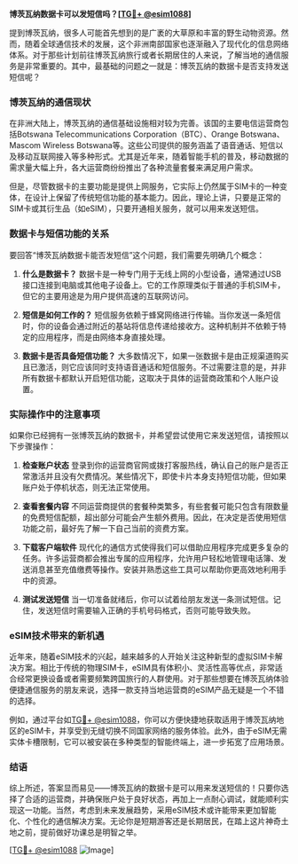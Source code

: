 **博茨瓦纳数据卡可以发短信吗？[[TG💪+ @esim1088](https://t.me/s/esim1088)]**

提到博茨瓦纳，很多人可能首先想到的是广袤的大草原和丰富的野生动物资源。然而，随着全球通信技术的发展，这个非洲南部国家也逐渐融入了现代化的信息网络体系。对于那些计划前往博茨瓦纳旅行或者长期居住的人来说，了解当地的通信服务是非常重要的。其中，最基础的问题之一就是：博茨瓦纳的数据卡是否支持发送短信呢？

### 博茨瓦纳的通信现状

在非洲大陆上，博茨瓦纳的通信基础设施相对较为完善。该国的主要电信运营商包括Botswana Telecommunications Corporation（BTC）、Orange Botswana、Mascom Wireless Botswana等。这些公司提供的服务涵盖了语音通话、短信以及移动互联网接入等多种形式。尤其是近年来，随着智能手机的普及，移动数据的需求量大幅上升，各大运营商纷纷推出了各种流量套餐来满足用户需求。

但是，尽管数据卡的主要功能是提供上网服务，它实际上仍然属于SIM卡的一种变体，在设计上保留了传统短信功能的基本能力。因此，理论上讲，只要是正常的SIM卡或其衍生品（如eSIM），只要开通相关服务，就可以用来发送短信。

### 数据卡与短信功能的关系

要回答“博茨瓦纳数据卡能否发短信”这个问题，我们需要先明确几个概念：

1. **什么是数据卡？**
   数据卡是一种专门用于无线上网的小型设备，通常通过USB接口连接到电脑或其他电子设备上。它的工作原理类似于普通的手机SIM卡，但它的主要用途是为用户提供高速的互联网访问。

2. **短信是如何工作的？**
   短信服务依赖于蜂窝网络进行传输。当你发送一条短信时，你的设备会通过附近的基站将信息传递给接收方。这种机制并不依赖于特定的应用程序，而是由网络本身直接处理。

3. **数据卡是否具备短信功能？**
   大多数情况下，如果一张数据卡是由正规渠道购买且已激活，则它应该同时支持语音通话和短信服务。不过需要注意的是，并非所有数据卡都默认开启短信功能，这取决于具体的运营商政策和个人账户设置。

### 实际操作中的注意事项

如果你已经拥有一张博茨瓦纳的数据卡，并希望尝试使用它来发送短信，请按照以下步骤操作：

1. **检查账户状态**
   登录到你的运营商官网或拨打客服热线，确认自己的账户是否正常激活并且没有欠费情况。某些情况下，即使卡片本身支持短信功能，但如果账户处于停机状态，则无法正常使用。

2. **查看套餐内容**
   不同运营商提供的套餐种类繁多，有些套餐可能只包含有限数量的免费短信配额，超出部分可能会产生额外费用。因此，在决定是否使用短信功能之前，最好先了解一下自己当前的资费方案。

3. **下载客户端软件**
   现代化的通信方式使得我们可以借助应用程序完成更多复杂的任务。许多运营商都会推出专属的应用程序，允许用户轻松地管理电话簿、发送消息甚至充值缴费等操作。安装并熟悉这些工具可以帮助你更高效地利用手中的资源。

4. **测试发送短信**
   当一切准备就绪后，你可以试着给朋友发送一条测试短信。记住，发送短信时需要输入正确的手机号码格式，否则可能导致失败。

### eSIM技术带来的新机遇

近年来，随着eSIM技术的兴起，越来越多的人开始关注这种新型的虚拟SIM卡解决方案。相比于传统的物理SIM卡，eSIM具有体积小、灵活性高等优点，非常适合经常更换设备或者需要频繁跨国旅行的人群使用。对于那些想要在博茨瓦纳体验便捷通信服务的朋友来说，选择一款支持当地运营商的eSIM产品无疑是一个不错的选择。

例如，通过平台如[TG💪+ @esim1088](https://t.me/s/esim1088)，你可以方便快捷地获取适用于博茨瓦纳地区的eSIM卡，并享受到无缝切换不同国家网络的服务体验。此外，由于eSIM无需实体卡槽限制，它可以被安装在多种类型的智能终端上，进一步拓宽了应用场景。

### 结语

综上所述，答案显而易见——博茨瓦纳的数据卡是可以用来发送短信的！只要你选择了合适的运营商，并确保账户处于良好状态，再加上一点耐心调试，就能顺利实现这一功能。当然，考虑到未来发展趋势，采用eSIM技术或许能带来更加智能化、个性化的通信解决方案。无论你是短期游客还是长期居民，在踏上这片神奇土地之前，提前做好功课总是明智之举。

[[TG💪+ @esim1088](https://t.me/s/esim1088) ![Image](https://i.postimg.cc/4NQfJmqS/Snipaste-2025-05-13-00-14-12.png)]